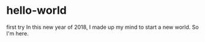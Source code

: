 # hello-world
first try
In this new year of 2018, I made up my mind to start a new world. So I'm here.
